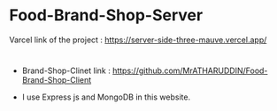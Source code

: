 
#  Food-Brand-Shop-Server
Varcel link of the project : https://server-side-three-mauve.vercel.app/

# 

- Brand-Shop-Clinet link : https://github.com/MrATHARUDDIN/Food-Brand-Shop-Client

- I use Express js and MongoDB in this website.
